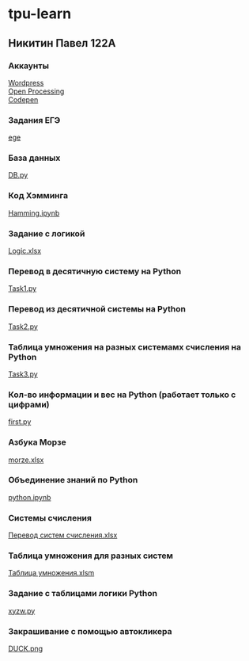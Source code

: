 # tpu-learn
## Никитин Павел 122А

### Аккаунты
[Wordpress](https://pxnandi.wordpress.com)<br/>
[Open Processing](https://openprocessing.org/user/344180)<br/>
[Codepen](https://codepen.io/pxnandi/pen/vYjoabO)

### Задания ЕГЭ
[ege](https://github.com/pxnandi/tpu-learn/tree/main/ege)

### База данных
[DB.py](https://github.com/pxnandi/tpu-learn/blob/main/DB.py)

### Код Хэмминга
[Hamming.ipynb](https://github.com/pxnandi/tpu-learn/blob/main/Hamming.ipynb)

### Задание с логикой 
[Logic.xlsx](https://github.com/pxnandi/tpu-learn/blob/main/Logic.xlsx)

### Перевод в десятичную систему на Python
[Task1.py](https://github.com/pxnandi/tpu-learn/blob/main/Task1.py)

### Перевод из десятичной системы на Python
[Task2.py](https://github.com/pxnandi/tpu-learn/blob/main/Task2.py)

### Таблица умножения на разных системамх счисления на Python
[Task3.py](https://github.com/pxnandi/tpu-learn/blob/main/Task3.py)

### Кол-во информации и вес на Python (работает только с цифрами)
[first.py](https://github.com/pxnandi/tpu-learn/blob/main/first.py)

### Азбука Морзе
[morze.xlsx](https://github.com/pxnandi/tpu-learn/blob/main/morze.xlsx)

### Объединение знаний по Python
[python.ipynb](https://github.com/pxnandi/tpu-learn/blob/main/python.ipynb)

### Системы счисления
[Перевод систем счисления.xlsx](https://github.com/pxnandi/tpu-learn/blob/main/%D0%9F%D0%B5%D1%80%D0%B5%D0%B2%D0%BE%D0%B4%20%D1%81%D0%B8%D1%81%D1%82%D0%B5%D0%BC%20%D1%81%D1%87%D0%B8%D1%81%D0%BB%D0%B5%D0%BD%D0%B8%D1%8F.xlsx)

### Таблица умножения для разных систем
[Таблица умножения.xlsm](https://github.com/pxnandi/tpu-learn/blob/main/%D0%A2%D0%B0%D0%B1%D0%BB%D0%B8%D1%86%D0%B0%20%D1%83%D0%BC%D0%BD%D0%BE%D0%B6%D0%B5%D0%BD%D0%B8%D1%8F.xlsm)

### Задание с таблицами логики Python
[xyzw.py](https://github.com/pxnandi/tpu-learn/blob/main/xyzw.py)

### Закрашивание с помощью автокликера
[DUCK.png](https://github.com/pxnandi/tpu-learn/blob/main/DUCK.png)
